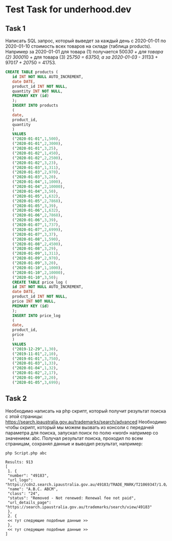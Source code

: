 # Test Task for underhood.dev

## Task 1

Написать SQL запрос, который выведет за каждый день с 2020-01-01 по 2020-01-10 стоимость всех
   товаров на складе (таблица products).
   Например за 2020-01-01 для товара (1) получается 500*30 + для товара (2) 3000*10 + для товара (3)
   25*750 = 63750, а за 2020-01-03 - 311*33 + 970*17 + 20*750 = 41753.
```SQL
CREATE TABLE products (
   id INT NOT NULL AUTO_INCREMENT,
   date DATE,
   product_id INT NOT NULL,
   quantity INT NOT NULL,
   PRIMARY KEY (id)
   );
   INSERT INTO products
   (
   date,
   product_id,
   quantity
   )
   VALUES
   ("2020-01-01",1,500),
   ("2020-01-01",2,3000),
   ("2020-01-01",3,25),
   ("2020-01-02",1,450),
   ("2020-01-02",2,2500),
   ("2020-01-02",3,23),
   ("2020-01-03",1,311),
   ("2020-01-03",2,970),
   ("2020-01-03",3,20),
   ("2020-01-04",1,1000),
   ("2020-01-04",2,10000),
   ("2020-01-04",3,50),
   ("2020-01-05",1,632),
   ("2020-01-05",2,7868),
   ("2020-01-05",3,39),
   ("2020-01-06",1,632),
   ("2020-01-06",2,7868),
   ("2020-01-06",3,39),
   ("2020-01-07",1,737),
   ("2020-01-07",2,6999),
   ("2020-01-07",3,37),
   ("2020-01-08",1,590),
   ("2020-01-08",2,4500),
   ("2020-01-08",3,29),
   ("2020-01-09",1,311),
   ("2020-01-09",2,970),
   ("2020-01-09",3,20),
   ("2020-01-10",1,1000),
   ("2020-01-10",2,10000),
   ("2020-01-10",3,50);
   CREATE TABLE price_log (
   id INT NOT NULL AUTO_INCREMENT,
   date DATE,
   product_id INT NOT NULL,
   price INT NOT NULL,
   PRIMARY KEY (id)
   );
   INSERT INTO price_log
   (
   date,
   product_id,
   price
   )
   VALUES
   ("2019-12-29",1,30),
   ("2019-11-01",2,10),
   ("2019-01-01",3,750),
   ("2020-01-03",1,33),
   ("2020-01-04",1,32),
   ("2020-01-02",2,17),
   ("2020-01-09",2,20),
   ("2020-01-05",3,699);
```

## Task 2

Необходимо написать на php скрипт, который получит результат поиска с этой
страницы:
https://search.ipaustralia.gov.au/trademarks/search/advanced
Необходимо чтобы скрипт, который мы можем вызвать из консоли с передачей
параметра для поиска, запускал поиск по полю «word» например со значением: abc.
Получал результат поиска, проходил по всем страницам, сохранял данные и выводил
результат, например:
```
php Script.php abc
```

```
Results: 913
[
 1. {
 "number": "49183",
 "url_logo": "https://cdn2.search.ipaustralia.gov.au/49183/TRADE_MARK/T21069347/1.0/T21069347.MEDIUM.JPG",
 "name": "A.B.C. ABCM",
 "class": "24",
 "status": "Removed - Not renewed: Renewal fee not paid",
 "url_details_page": "https://search.ipaustralia.gov.au/trademarks/search/view/49183"
 },
 2. {
 << тут следующие подобные данные >>
 },
 << тут следующие подобные данные >>
]
```
